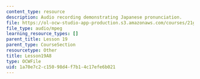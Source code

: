 ```yaml
---
content_type: resource
description: Audio recording demonstrating Japanese pronunciation.
file: https://ol-ocw-studio-app-production.s3.amazonaws.com/courses/21g-504-japanese-iv-spring-2009/1a70e7c2c15098d4f7b14c17efe6b021_Lesson19A8.mp3
file_type: audio/mpeg
learning_resource_types: []
parent_title: Lesson 19
parent_type: CourseSection
resourcetype: Other
title: Lesson19A8
type: OCWFile
uid: 1a70e7c2-c150-98d4-f7b1-4c17efe6b021
---
```

